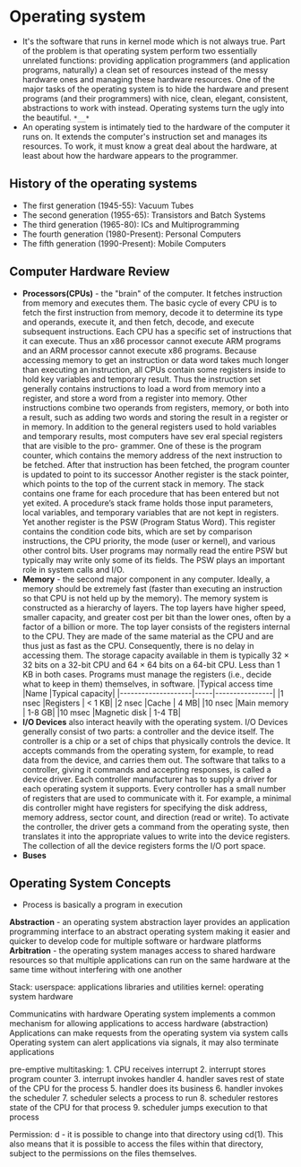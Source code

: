 # Operating system
* It's the software that runs in kernel mode which is not always true. Part of the problem is that operating system perform two essentially unrelated functions: providing application programmers (and application programs, naturally) a clean set of resources instead of the messy hardware ones and managing these hardware resources. One of the major tasks of the operating system is to hide the hardware and present programs (and their programmers) with nice, clean, elegant, consistent, abstractions to work with instead. Operating systems turn the ugly into the beautiful. `*__*`
* An operating system is intimately tied to the hardware of the computer it runs on. It extends the computer's instruction set and manages its resources. To work, it must know a great deal about the hardware, at least about how the hardware appears to the programmer.

## History of the operating systems
* The first generation (1945-55): Vacuum Tubes
* The second generation (1955-65): Transistors and Batch Systems
* The third generation (1965-80): ICs and Multiprogramming
* The fourth generation (1980-Present): Personal Computers
* The fifth generation  (1990-Present): Mobile Computers

## Computer Hardware Review
* **Processors(CPUs)** - the "brain" of the computer.
It fetches instruction from memory and executes them. The basic cycle of every CPU is to fetch the first instruction from memory, decode it to determine its type and operands, execute it, and then fetch, decode, and execute subsequent instructions.
Each CPU has a specific set of instructions that it can execute. Thus an x86 processor cannot execute ARM programs and an ARM processor cannot execute x86 programs. Because accessing memory to get an instruction or data word takes much longer than executing an instruction, all CPUs contain some registers inside to hold key variables and temporary result. Thus the instruction set generally contains instructions to load a word from memory into a register, and store a word from a register into memory. Other instructions combine two operands from registers, memory, or both into a result, such as adding two words and storing the result in a register or in memory.
In addition to the general registers used to hold variables and temporary results, most computers have sev eral special registers that are visible to the pro- grammer. One of these is the program counter, which contains the memory address of the next instruction to be fetched. After that instruction has been fetched, the program counter is updated to point to its successor
Another register is the stack pointer, which points to the top of the current stack in memory. The stack contains one frame for each procedure that has been entered but not yet exited. A procedure’s stack frame holds those input parameters, local variables, and temporary variables that are not kept in registers.
Yet another register is the PSW (Program Status Word). This register contains the condition code bits, which are set by comparison instructions, the CPU priority, the mode (user or kernel), and various other control bits. User programs may normally read the entire PSW but typically may write only some of its fields. The PSW plays an important role in system calls and I/O.
* **Memory** - the second major component in any computer. Ideally, a memory should be extremely fast (faster than executing an instruction so that CPU is not held up by the memory). The memory system is constructed as a hierarchy of layers. The top layers have higher speed, smaller capacity, and greater cost per bit than the lower ones, often by a factor of a billion or more.
The top layer consists of the registers internal to the CPU. They are made of the same material as the CPU and are thus just as fast as the CPU. Consequently, there is no delay in accessing them. The storage capacity available in them is typically 32 × 32 bits on a 32-bit CPU and 64 × 64 bits on a 64-bit CPU. Less than 1 KB in both cases. Programs must manage the registers (i.e., decide what to keep in them) themselves, in software.
|Typical access time |Name |Typical capacity|
|--------------------|-----|----------------|
|1 nsec |Registers | < 1 KB|
|2 nsec |Cache | 4 MB|
|10 nsec |Main memory | 1-8 GB|
|10 msec |Magnetic disk | 1-4 TB|
* **I/O Devices** also  interact heavily with the operating system. I/O Devices generally consist of two parts: a controller and the device itself. The controller is a chip or a set of chips that physically controls the device. It accepts commands from the operating system, for example, to read data from the device, and carries them out.
The software that talks to a controller, giving it commands and accepting responses, is called a device driver. Each controller manufacturer has to supply a driver for each operating system it supports.
Every controller has a small number of registers that are used to communicate with it. For example, a minimal dis controller might have registers for specifying the disk address, memory address, sector count, and direction (read or write). To activate the controller, the driver gets a command from the operating syste, then translates it into the appropriate values to write into the device registers. The collection of all the device registers forms the I/O port space.
* **Buses**

## Operating System Concepts
* Process is basically a program in execution

**Abstraction** - an operating system abstraction layer provides an application programming interface to an abstract operating system making it easier and quicker to develop code for multiple software or hardware platforms
**Arbitration** - the operating system manages access to shared hardware resources so that multiple applications can run on the same hardware at the same time without interfering with one another

Stack:
    userspace:
        applications
        libraries and utilities
    kernel:
        operating system
    hardware

Communicatins with hardware
    Operating system implements a common mechanism for allowing applications to access hardware (abstraction)
    Applications can make requests from the operating system via system calls
    Operating system can alert applications via signals, it may also terminate applications

pre-emptive multitasking:
    1. CPU receives interrupt
    2. interrupt stores program counter
    3. interrupt invokes handler
    4. handler saves rest of state of the CPU for the process
    5. handler does its business
    6. handler invokes the scheduler
    7. scheduler selects a process to run
    8. scheduler restores state of the CPU for that process
    9. scheduler jumps execution to that process

Permission:
    d - it is possible to change into that directory using cd(1). This also means that it is possible to access the files within that directory, subject to the permissions on the files themselves.
